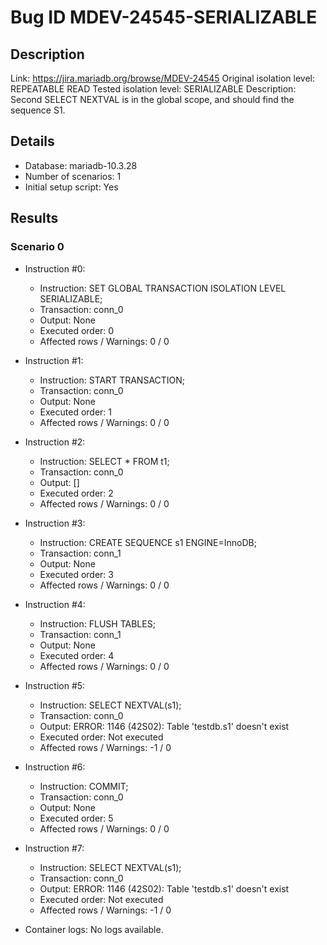 # Bug ID MDEV-24545-SERIALIZABLE

## Description

Link:                     https://jira.mariadb.org/browse/MDEV-24545
Original isolation level: REPEATABLE READ
Tested isolation level:   SERIALIZABLE
Description:              Second SELECT NEXTVAL is in the global scope, and should find the sequence S1.


## Details
 * Database: mariadb-10.3.28
 * Number of scenarios: 1
 * Initial setup script: Yes

## Results
### Scenario 0
 * Instruction #0:
     - Instruction:  SET GLOBAL TRANSACTION ISOLATION LEVEL SERIALIZABLE;
     - Transaction: conn_0
     - Output: None
     - Executed order: 0
     - Affected rows / Warnings: 0 / 0
 * Instruction #1:
     - Instruction:  START TRANSACTION;
     - Transaction: conn_0
     - Output: None
     - Executed order: 1
     - Affected rows / Warnings: 0 / 0
 * Instruction #2:
     - Instruction:  SELECT * FROM t1;
     - Transaction: conn_0
     - Output: []
     - Executed order: 2
     - Affected rows / Warnings: 0 / 0
 * Instruction #3:
     - Instruction:  CREATE SEQUENCE s1 ENGINE=InnoDB;
     - Transaction: conn_1
     - Output: None
     - Executed order: 3
     - Affected rows / Warnings: 0 / 0
 * Instruction #4:
     - Instruction:  FLUSH TABLES;
     - Transaction: conn_1
     - Output: None
     - Executed order: 4
     - Affected rows / Warnings: 0 / 0
 * Instruction #5:
     - Instruction:  SELECT NEXTVAL(s1);
     - Transaction: conn_0
     - Output: ERROR: 1146 (42S02): Table 'testdb.s1' doesn't exist
     - Executed order: Not executed
     - Affected rows / Warnings: -1 / 0
 * Instruction #6:
     - Instruction:  COMMIT;
     - Transaction: conn_0
     - Output: None
     - Executed order: 5
     - Affected rows / Warnings: 0 / 0
 * Instruction #7:
     - Instruction:  SELECT NEXTVAL(s1);
     - Transaction: conn_0
     - Output: ERROR: 1146 (42S02): Table 'testdb.s1' doesn't exist
     - Executed order: Not executed
     - Affected rows / Warnings: -1 / 0

 * Container logs:
   No logs available.
